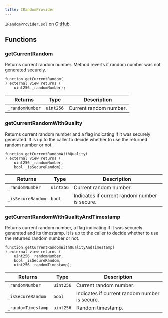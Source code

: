 ```yaml
---
title: IRandomProvider
---
```


<!-- This is an autogenerated file. Do not edit! -->
`IRandomProvider.sol` on [GitHub](https://github.com/flare-foundation/flare-smart-contracts-v2/blob/main/contracts/userInterfaces/IRandomProvider.sol).

## Functions

### getCurrentRandom

Returns current random number. Method reverts if random number was not generated securely.

```solidity
function getCurrentRandom(
) external view returns (
    uint256 _randomNumber);
```

| Returns | Type | Description |
| ------- | ---- | ----------- |
| `_randomNumber` | `uint256` | Current random number. |

### getCurrentRandomWithQuality

Returns current random number and a flag indicating if it was securely generated.
It is up to the caller to decide whether to use the returned random number or not.

```solidity
function getCurrentRandomWithQuality(
) external view returns (
    uint256 _randomNumber,
    bool _isSecureRandom);
```

| Returns | Type | Description |
| ------- | ---- | ----------- |
| `_randomNumber` | `uint256` | Current random number. |
| `_isSecureRandom` | `bool` | Indicates if current random number is secure. |

### getCurrentRandomWithQualityAndTimestamp

Returns current random number, a flag indicating if it was securely generated and its timestamp.
It is up to the caller to decide whether to use the returned random number or not.

```solidity
function getCurrentRandomWithQualityAndTimestamp(
) external view returns (
    uint256 _randomNumber,
    bool _isSecureRandom,
    uint256 _randomTimestamp);
```

| Returns | Type | Description |
| ------- | ---- | ----------- |
| `_randomNumber` | `uint256` | Current random number. |
| `_isSecureRandom` | `bool` | Indicates if current random number is secure. |
| `_randomTimestamp` | `uint256` | Random timestamp. |

